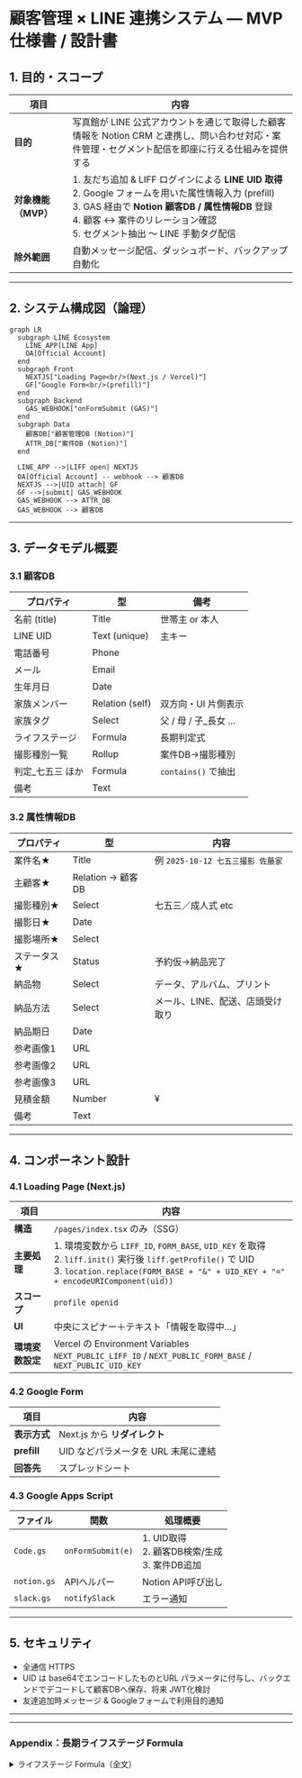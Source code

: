 
# 顧客管理 × LINE 連携システム — **MVP 仕様書 / 設計書**

## 1. 目的・スコープ

| 項目 | 内容 |
|------|------|
| **目的** | 写真館が LINE 公式アカウントを通じて取得した顧客情報を Notion CRM と連携し、問い合わせ対応・案件管理・セグメント配信を即座に行える仕組みを提供する |
| **対象機能（MVP）** | 1. 友だち追加 & LIFF ログインによる **LINE UID 取得**<br>2. Google フォームを用いた属性情報入力 (prefill)<br>3. GAS 経由で **Notion 顧客DB / 属性情報DB** 登録<br>4. 顧客 ↔ 案件のリレーション確認<br>5. セグメント抽出 ～ LINE 手動タグ配信 |
| **除外範囲** | 自動メッセージ配信、ダッシュボード、バックアップ自動化 |

---

## 2. システム構成図（論理）

```mermaid
graph LR
  subgraph LINE Ecosystem
    LINE_APP[LINE App]
    OA[Official Account]
  end
  subgraph Front
    NEXTJS["Loading Page<br/>(Next.js / Vercel)"]
    GF["Google Form<br/>(prefill)"]
  end
  subgraph Backend
    GAS_WEBHOOK["onFormSubmit (GAS)"]
  end
  subgraph Data
    顧客DB["顧客管理DB (Notion)"]
    ATTR_DB["案件DB (Notion)"]
  end

  LINE_APP -->|LIFF open| NEXTJS
  OA[Official Account] -- webhook --> 顧客DB
  NEXTJS -->|UID attach| GF
  GF -->|submit| GAS_WEBHOOK
  GAS_WEBHOOK --> ATTR_DB
  GAS_WEBHOOK --> 顧客DB
```

---

## 3. データモデル概要

### 3.1 顧客DB
| プロパティ | 型 | 備考 |
|------------|----|------|
| 名前 (title) | Title | 世帯主 or 本人 |
| LINE UID | Text (unique) | 主キー |
| 電話番号 | Phone |  |
| メール | Email |  |
| 生年月日 | Date |  |
| 家族メンバー | Relation (self) | 双方向・UI 片側表示 |
| 家族タグ | Select | 父 / 母 / 子_長女 … |
| ライフステージ | Formula | 長期判定式 |
| 撮影種別一覧 | Rollup | 案件DB→撮影種別 |
| 判定_七五三 ほか | Formula | `contains()` で抽出 |
| 備考 | Text |  |

### 3.2 属性情報DB
| プロパティ | 型 | 内容 |
|------------|----|------|
| 案件名★ | Title | 例 `2025-10-12 七五三撮影 佐藤家` |
| 主顧客★ | Relation → 顧客DB | |
| 撮影種別★ | Select | 七五三／成人式 etc |
| 撮影日★ | Date | |
| 撮影場所★ | Select | |
| ステータス★ | Status | 予約仮→納品完了 |
| 納品物 | Select |データ、アルバム、プリント |
| 納品方法 | Select |メール、LINE、配送、店頭受け取り |
| 納品期日 | Date | |
| 参考画像1 | URL | |
| 参考画像2 | URL | |
| 参考画像3 | URL | |
| 見積金額 | Number | ¥ |
| 備考 | Text | |

---

## 4. コンポーネント設計

### 4.1 Loading Page (Next.js)

| 項目 | 内容 |
|------|------|
| **構造** | `/pages/index.tsx` のみ（SSG） |
| **主要処理** | 1. 環境変数から `LIFF_ID`, `FORM_BASE`, `UID_KEY` を取得<br>2. `liff.init()` 実行後 `liff.getProfile()` で UID<br>3. `location.replace(FORM_BASE + "&" + UID_KEY + "=" + encodeURIComponent(uid))` |
| **スコープ** | `profile openid` |
| **UI** | 中央にスピナー＋テキスト「情報を取得中…」 |
| **環境変数設定** | Vercel の Environment Variables<br>`NEXT_PUBLIC_LIFF_ID` / `NEXT_PUBLIC_FORM_BASE` / `NEXT_PUBLIC_UID_KEY` |

### 4.2 Google Form

| 項目 | 内容 |
|------|------|
| **表示方式** | Next.js から **リダイレクト** |
| **prefill** | UID などパラメータを URL 末尾に連結 |
| **回答先** | スプレッドシート |

### 4.3 Google Apps Script

| ファイル | 関数 | 処理概要 |
|----------|------|----------|
| `Code.gs` | `onFormSubmit(e)` | 1. UID取得<br>2. 顧客DB検索/生成<br>3. 案件DB追加 |
| `notion.gs` | APIヘルパー | Notion API呼び出し |
| `slack.gs` | `notifySlack` | エラー通知 |

---

## 5. セキュリティ

- 全通信 HTTPS  
- UID は base64でエンコードしたものとURL パラメータに付与し、バックエンドでデコードして顧客DBへ保存、将来 JWT化検討  
- 友達追加時メッセージ & Googleフォームで利用目的通知

---



---

### Appendix：長期ライフステージ Formula

<details>
<summary>ライフステージ Formula（全文）</summary>

```
// 年齢 は別 Formula
if(prop("年齢") < 1, "新生児 (0‑1歳)",
if(prop("年齢") < 3, "乳児 (1‑2歳)",
if(prop("年齢") < 6,
  if(or(prop("年齢") == 3, prop("年齢") == 5), "七五三候補 ("+format(prop("年齢"))+"歳)", "未就学児 (3‑5歳)"),
if(prop("年齢") < 12,
  if(prop("年齢") == 7, "七五三本番 (7歳)", "小学生 (6‑11歳)"),
if(prop("年齢") == 12, "小学校卒業候補 (12歳)",
if(prop("年齢") < 15, "中学生 (13‑14歳)",
if(prop("年齢") == 15, "中学卒業候補 (15歳)",
if(prop("年齢") < 18, "高校生 (16‑17歳)",
if(or(prop("年齢") == 17, prop("年齢") == 18), "成人式前撮り候補 ("+format(prop("年齢"))+"歳)",
if(prop("年齢") == 19, "成人式本番年 (19歳)",
if(prop("年齢") == 20, "成人式後撮り (20歳)",
if(prop("年齢") >= 60 and prop("年齢") < 70,
  if(prop("年齢") == 60, "還暦 (60歳)", "シニア (60‑69歳)"),
if(prop("年齢") == 70, "古希 (70歳)",
if(prop("年齢") == 77, "喜寿 (77歳)",
if(prop("年齢") == 80, "傘寿 (80歳)",
if(prop("年齢") == 88, "米寿 (88歳)",
if(prop("年齢") == 90, "卒寿 (90歳)",
if(prop("年齢") == 99, "白寿 (99歳)",
if(prop("年齢") >= 100, "百寿 (100歳以上)", "成人 (21‑59歳)")))))))))))))))))))
```
</details>
